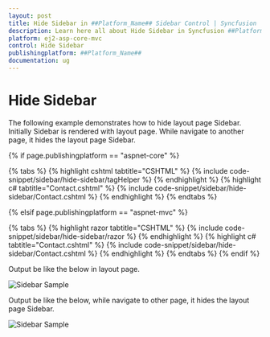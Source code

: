 ```yaml
---
layout: post
title: Hide Sidebar in ##Platform_Name## Sidebar Control | Syncfusion
description: Learn here all about Hide Sidebar in Syncfusion ##Platform_Name## Sidebar control of Syncfusion Essential JS 2 and more.
platform: ej2-asp-core-mvc
control: Hide Sidebar
publishingplatform: ##Platform_Name##
documentation: ug
---
```



# Hide Sidebar

The following example demonstrates how to hide layout page Sidebar. Initially Sidebar is rendered with layout page. While navigate to another page, it hides the layout page Sidebar.

{% if page.publishingplatform == "aspnet-core" %}

{% tabs %}
{% highlight cshtml tabtitle="CSHTML" %}
{% include code-snippet/sidebar/hide-sidebar/tagHelper %}
{% endhighlight %}
{% highlight c# tabtitle="Contact.cshtml" %}
{% include code-snippet/sidebar/hide-sidebar/Contact.cshtml %}
{% endhighlight %}
{% endtabs %}

{% elsif page.publishingplatform == "aspnet-mvc" %}

{% tabs %}
{% highlight razor tabtitle="CSHTML" %}
{% include code-snippet/sidebar/hide-sidebar/razor %}
{% endhighlight %}
{% highlight c# tabtitle="Contact.cshtml" %}
{% include code-snippet/sidebar/hide-sidebar/Contact.cshtml %}
{% endhighlight %}
{% endtabs %}
{% endif %}



Output be like the below in layout page.

![Sidebar Sample](../images/hide_sidebar.png)

Output be like the below, while navigate to other page, it hides the layout page Sidebar.

![Sidebar Sample](../images/hide_sidebar1.png)
